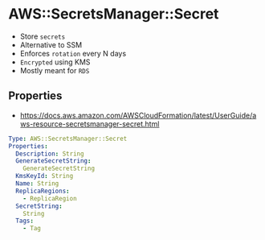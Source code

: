 # AWS::SecretsManager::Secret

- Store `secrets`
- Alternative to SSM
- Enforces `rotation` every N days
- `Encrypted` using KMS
- Mostly meant for `RDS`

## Properties

- <https://docs.aws.amazon.com/AWSCloudFormation/latest/UserGuide/aws-resource-secretsmanager-secret.html>

```yaml
Type: AWS::SecretsManager::Secret
Properties:
  Description: String
  GenerateSecretString:
    GenerateSecretString
  KmsKeyId: String
  Name: String
  ReplicaRegions:
    - ReplicaRegion
  SecretString:
    String
  Tags:
    - Tag
```
